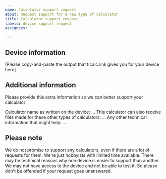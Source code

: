 ```yaml
---
name: Calculator support request
about: Request support for a new type of calculator
title: Calculator support request
labels: device support request
assignees: ''

---
```


## Device information

[Please copy-and-paste the output that ticalc.link gives you for your device here]

## Additional information

Please provide this extra information so we can better support your calculator:

Calculator name as written on the device: ...
This calculator can also receive files made for these other types of calculators: ...
Any other technical information that might help: ...

## Please note

We do not promise to support any calculators, even if there are a lot of requests for them. We're just hobbyists with limited time available. There may be technical reasons why one device is easier to support than another. We may not have access to the device and not be able to test it. So please don't be offended if your request goes unanswered.
